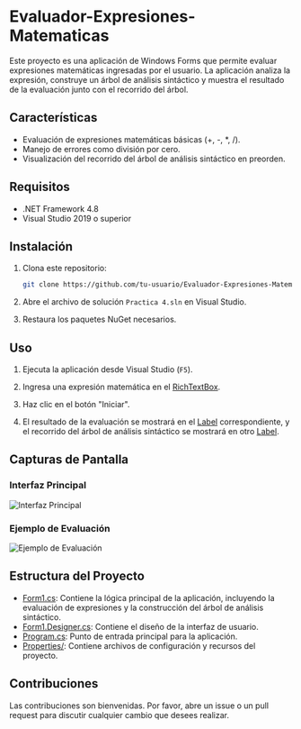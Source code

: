 # Evaluador-Expresiones-Matematicas

Este proyecto es una aplicación de Windows Forms que permite evaluar expresiones matemáticas ingresadas por el usuario. La aplicación analiza la expresión, construye un árbol de análisis sintáctico y muestra el resultado de la evaluación junto con el recorrido del árbol.

## Características

- Evaluación de expresiones matemáticas básicas (+, -, *, /).
- Manejo de errores como división por cero.
- Visualización del recorrido del árbol de análisis sintáctico en preorden.

## Requisitos

- .NET Framework 4.8
- Visual Studio 2019 o superior

## Instalación

1. Clona este repositorio:
    ```sh
    git clone https://github.com/tu-usuario/Evaluador-Expresiones-Matematicas.git
    ```

2. Abre el archivo de solución `Practica 4.sln` en Visual Studio.

3. Restaura los paquetes NuGet necesarios.

## Uso

1. Ejecuta la aplicación desde Visual Studio (`F5`).

2. Ingresa una expresión matemática en el [RichTextBox](http://_vscodecontentref_/1).

3. Haz clic en el botón "Iniciar".

4. El resultado de la evaluación se mostrará en el [Label](http://_vscodecontentref_/2) correspondiente, y el recorrido del árbol de análisis sintáctico se mostrará en otro [Label](http://_vscodecontentref_/3).

## Capturas de Pantalla

### Interfaz Principal

![Interfaz Principal](ruta/a/la/captura1.png)

### Ejemplo de Evaluación

![Ejemplo de Evaluación](ruta/a/la/captura2.png)

## Estructura del Proyecto

- [Form1.cs](http://_vscodecontentref_/4): Contiene la lógica principal de la aplicación, incluyendo la evaluación de expresiones y la construcción del árbol de análisis sintáctico.
- [Form1.Designer.cs](http://_vscodecontentref_/5): Contiene el diseño de la interfaz de usuario.
- [Program.cs](http://_vscodecontentref_/6): Punto de entrada principal para la aplicación.
- [Properties/](http://_vscodecontentref_/7): Contiene archivos de configuración y recursos del proyecto.

## Contribuciones

Las contribuciones son bienvenidas. Por favor, abre un issue o un pull request para discutir cualquier cambio que desees realizar.
